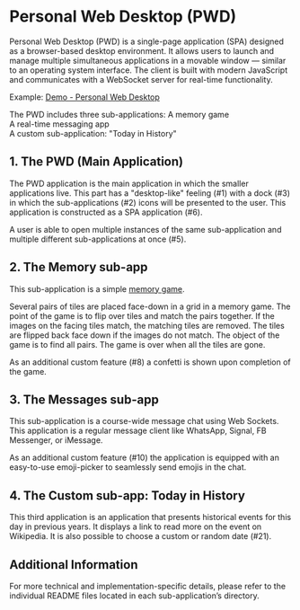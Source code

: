 # Personal Web Desktop (PWD)

Personal Web Desktop (PWD) is a single-page application (SPA) 
designed as a browser-based desktop environment. It allows users to launch and manage multiple simultaneous applications in a movable window — similar to an operating system interface. The client is built with modern JavaScript and communicates with a WebSocket server for real-time functionality.

Example: [Demo - Personal Web Desktop](https://youtu.be/gNcMvPCyHC0)

The PWD includes three sub-applications: 
A memory game  
A real-time messaging app  
A custom sub-application: "Today in History"  

## 1. The PWD (Main Application)

The PWD application is the main application in which the smaller applications live. This part has a "desktop-like" feeling (#1) with a dock (#3) in which the sub-applications (#2) icons will be presented to the user. This application is constructed as a SPA application (#6).

A user is able to open multiple instances of the same sub-application and multiple different sub-applications at once (#5). 


## 2. The Memory sub-app

This sub-application is a simple [memory game](https://en.wikipedia.org/wiki/Concentration_(card_game)).

Several pairs of tiles are placed face-down in a grid in a memory game. The point of the game is to flip over tiles and match the pairs together. If the images on the facing tiles match, the matching tiles are removed. The tiles are flipped back face down if the images do not match. The object of the game is to find all pairs. The game is over when all the tiles are gone.

As an additional custom feature (#8) a confetti is shown upon completion of the game.


## 3. The Messages sub-app

This sub-application is a course-wide message chat using Web Sockets. This application is a regular message client like WhatsApp, Signal, FB Messenger, or iMessage.

As an additional custom feature (#10) the application is equipped with an easy-to-use emoji-picker to seamlessly send emojis in the chat.


## 4. The Custom sub-app: Today in History

This third application is an application that presents historical events for this day in previous years. It displays a link to read more on the event on Wikipedia. It is also possible to choose a custom or random date (#21).


## Additional Information

For more technical and implementation-specific details, please refer to the individual README files located in each sub-application’s directory.
